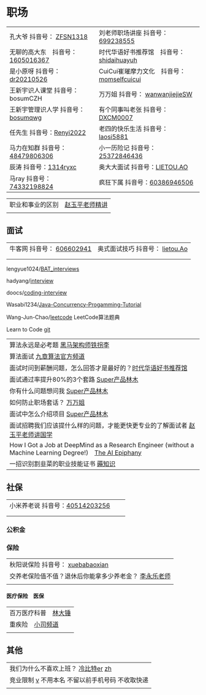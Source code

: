 # 职场

|                                                                                                                                    |                                                                                                                                             |
| ---------------------------------------------------------------------------------------------------------------------------------- | ------------------------------------------------------------------------------------------------------------------------------------------- |
| 孔大爷 抖音号： [ZFSN1318](https://www.douyin.com/user/MS4wLjABAAAASC82E9e\_7YmKUF7ANqGjmS-7n4IyzQXtUkcQN31SmcFwTaWyzoeIXsi7HOu4AiN0)     | 刘老师职场讲座 抖音号： [699238555](https://www.douyin.com/user/MS4wLjABAAAAb5uuyQv5IlGoxAox1Or1tbV0BJMIifmnT6nQzUTKGG4)                               |
| 无聊的高大东　抖音号： [1605016367](https://www.douyin.com/user/MS4wLjABAAAAMkj9Q9d4W541tCq5p2bBQc-tzvyos58zXK40rIIhYkw)                      | 时代华语好书推荐馆　抖音号： [shidaihuayuh](https://www.douyin.com/user/MS4wLjABAAAAKpT3YuIMySQhwIbhwKj13rkgjd1pPsbqiKL2z91ZChCxEWDXffYis6rqd7yRnu\_E)    |
| 是小原呀 抖音号： [dr20210526](https://www.douyin.com/user/MS4wLjABAAAAGOV1UXNPud6gi7QAsf0v\_SV8zm2llrk2e6AmNlQdry2tXq98rZU5h42ocbn7gjgr)  | CuiCui崔璀摩力文化　抖音号： [momselfcuicui](https://www.douyin.com/user/MS4wLjABAAAAHu4SbvaUZQ1GN2WgySRB6G4nmvUvWxD2fNLzvDKOkOAmqxZkQ5fJtx0ZhANSST7V) |
| 王新宇识人课堂 抖音号：bosumCZH                                                                                                               | 万万姐 抖音号： [wanwanjiejieSW](https://www.douyin.com/user/MS4wLjABAAAASms63YXGbePb2XNgYY1nyIlDpSwTNAre-E8wTLugsF4)                              |
| 王新宇管理识人学 抖音号：[bosumqwg](https://www.douyin.com/user/MS4wLjABAAAAvDjICdtYGFiwWW35tgCbU7VQns1snVL9hUqhHsh\_BTravkC3YpTbU14sRworQ0Vp) | 有个同事叫老张 抖音号：[DXCM0007](https://www.douyin.com/user/MS4wLjABAAAAclyMtx\_KWWfqkn5k\_XEZniNfFc3T9Gz-eISkVhTaGiE)                               |
| 任先生 抖音号：[Renyi2022](https://www.douyin.com/user/MS4wLjABAAAAGAl9Ujo42myR74YR26euOsnAos-O0zxoR6OPOl8qM1E)                           | 老四的快乐生活 抖音号：[laosi5881](https://www.douyin.com/user/MS4wLjABAAAA7gdVQLJr7WPYgx3YO90RZw9SU9DoJCgFVbvAwbd6kkQ)                                |
| 马力在知群 抖音号：[48479806306](https://www.douyin.com/user/MS4wLjABAAAAfgtDMrszkJL6elz6G9g\_C0PBVKnxx0PgnbLNj9OLyMm9xfRHBD-WlvgbinUGoH8v) | 小一历险记 抖音号：[25372846436](https://www.douyin.com/user/MS4wLjABAAAAeYs5Oiyc\_WKoqde8qFw2KD\_TTgSl3AGKVhQzh\_zrDcQ)                             |
| 辰涛 抖音号：[1314ryxc](https://www.douyin.com/user/MS4wLjABAAAA4-VCLc\_vCkGaz0IYBoXMo1764CJTQZjrGIvYDm\_Q2PE?vid=7120462275114224931)   | 奥大大面试 抖音号：[LIETOU.AO](https://www.douyin.com/user/MS4wLjABAAAAObey7E8txYmTKN0oRveDSTZjuOZMjHDLUMdUyGcOKvt0JGMA4ZlMd-k7vE-ozPr9)             |
| 马ray 抖音号：[74332198824](https://www.douyin.com/user/MS4wLjABAAAA-MJijam0o2NfXlIn\_9PUcEQ\_DAFoYK3SEGnfEntkZCqrL88I-AkPZFZlpM6cbr5j) | 疯狂下属 抖音号：[60386946506](https://www.douyin.com/user/MS4wLjABAAAAC8EIq0OGVgXPqiVGAhXCKy29G1V8JjEIVCntTOz4pA0ry5ybJcw1-bQ8CRuAJNAe)            |

|                                                                      |
| -------------------------------------------------------------------- |
| 职业和事业的区别　[赵玉平老师精讲](https://www.douyin.com/video/7025820061923396895) |
|                                                                      |

## 面试

|                                                                                                           |                                                                                                                                   |
| --------------------------------------------------------------------------------------------------------- | --------------------------------------------------------------------------------------------------------------------------------- |
| 牛客网 抖音号： [606602941](https://www.douyin.com/user/MS4wLjABAAAAQkElu1uG4mU6kGNgxseQJ4Bdst-KnGpiCfXwGObwZRc) | 奥式面试技巧 抖音号： [lietou.Ao](https://www.douyin.com/user/MS4wLjABAAAAObey7E8txYmTKN0oRveDSTZjuOZMjHDLUMdUyGcOKvt0JGMA4ZlMd-k7vE-ozPr9) |
|                                                                                                           |                                                                                                                                   |
|                                                                                                           |                                                                                                                                   |

lengyue1024/[BAT\_interviews](https://github.com/lengyue1024/BAT\_interviews)

hadyang/[interview](https://github.com/hadyang/interview)

doocs/[coding-interview](https://github.com/doocs/coding-interview)

Wasabi1234/[Java-Concurrency-Progamming-Tutorial](https://github.com/Wasabi1234/Java-Concurrency-Progamming-Tutorial)

Wang-Jun-Chao/[leetcode](https://github.com/Wang-Jun-Chao/leetcode) LeetCode算法题典

Learn to Code [git](https://github.com/collections/learn-to-code)





|                                                                                                                                                         |
| ------------------------------------------------------------------------------------------------------------------------------------------------------- |
| 算法永远是必考题 [黑马架构师铁拐李](https://www.douyin.com/video/7018867238329421086)                                                                                   |
| 算法面试 [九章算法官方频道](https://www.youtube.com/playlist?list=PLNuQtXS21vLVSe4jef1V7H9F05RSmc10F)                                                               |
| 面试时问到薪酬问题，怎么回答才是最好的？[时代华语好书推荐馆](https://www.douyin.com/video/7022940287827856671)                                                                       |
| 面试通过率提升80%的3个套路 [Super产品林木](https://www.douyin.com/video/7029246265141546251)                                                                           |
| 你有什么问题想问我 [Super产品林木](https://www.douyin.com/video/7035181504938511646)                                                                                 |
| 如何防止职场套话？ [万万姐](https://www.douyin.com/video/7011023470188449060)                                                                                       |
| 面试中怎么介绍项目 [Super产品林木](https://www.douyin.com/video/7042626932051135751)                                                                                 |
| 面试招聘我们应该提什么样的问题，才能更快更专业的了解面试者 [赵玉平老师讲国学](https://www.douyin.com/video/7035554413209062670)                                                              |
| How I Got a Job at DeepMind as a Research Engineer (without a Machine Learning Degree!)　[The AI Epiphany](https://www.youtube.com/watch?v=SgaN-4po\_cA) |
| 一招识别割韭菜的职业技能证书 [薅知识](https://www.douyin.com/video/7119866233327045919)                                                                                  |

## 社保

|                                                                                                                                    |   |   |
| ---------------------------------------------------------------------------------------------------------------------------------- | - | - |
| 小米养老说 抖音号：[40514203256](https://www.douyin.com/user/MS4wLjABAAAAJOfIL3zfCgjMICU7lRi1j6sl3wjAAQtJ-TYhq6NjwuZP\_LInia4rmJR71ehHmgWZ) |   |   |
|                                                                                                                                    |   |   |
|                                                                                                                                    |   |   |

### 公积金



### 保险

|                                                                                                                |
| -------------------------------------------------------------------------------------------------------------- |
| 秋阳说保险 抖音号： [xuebabaoxian](https://www.douyin.com/user/MS4wLjABAAAASk4Um09bmTB1QUXr1CiNO-FwwIDrDJ7BeEJTYwTZQAM) |
| 交养老保险值不值？退休后你能拿多少养老金？ [李永乐老师](https://www.youtube.com/watch?v=wN9S50X2i-U)                                     |
|                                                                                                                |

#### 医疗保险　医保

|                                                                |
| -------------------------------------------------------------- |
| 百万医疗科普　[林大锤](https://www.douyin.com/video/7027431355269139724) |
| 重疾险　[小司频道](https://www.douyin.com/video/7031869580767235336)   |
|                                                                |

## 其他

|                                                                                                              |
| ------------------------------------------------------------------------------------------------------------ |
| 我们为什么不喜欢上班？ [冷比特er](https://www.yuque.com/birfrozen/00/zeivnz)   [zh](https://www.zhihu.com/people/imwebson) |
| 竞业限制 [v](https://www.douyin.com/video/7146927660478827809) 不用本名 不留以前手机号码 不收取快递                               |
|                                                                                                              |
